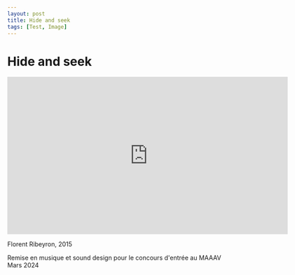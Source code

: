 ```yaml
---
layout: post
title: Hide and seek
tags: [Test, Image]
---
```


# Hide and seek

<iframe title="vimeo-player" src="https://player.vimeo.com/video/1009457814?h=8958eb0b6d" width="640" height="360" frameborder="0" referrerpolicy="strict-origin-when-cross-origin" allow="autoplay; fullscreen; picture-in-picture; clipboard-write; encrypted-media; web-share"   allowfullscreen></iframe>

Florent Ribeyron, 2015

Remise en musique et sound design pour le concours d'entrée au MAAAV  
Mars 2024
